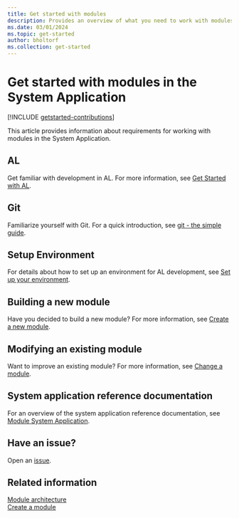 ```yaml
---
title: Get started with modules
description: Provides an overview of what you need to work with modules in the System Application.
ms.date: 03/01/2024
ms.topic: get-started
author: bholtorf
ms.collection: get-started
---
```


# Get started with modules in the System Application

[!INCLUDE [getstarted-contributions](includes/getstarted-contributions.md)]

This article provides information about requirements for working with modules in the System Application.

## AL
Get familiar with development in AL. For more information, see [Get Started with AL](./devenv-get-started.md).

## Git
Familiarize yourself with Git. For a quick introduction, see [git - the simple guide](https://rogerdudler.github.io/git-guide/).

## Setup Environment
For details about how to set up an environment for AL development, see [Set up your environment](devenv-set-up-an-environment.md).

## Building a new module
Have you decided to build a new module? For more information, see [Create a new module](devenv-new-module.md).

## Modifying an existing module
Want to improve an existing module? For more information, see [Change a module](devenv-change-a-module.md).

## System application reference documentation

For an overview of the system application reference documentation, see [Module System Application](/dynamics365/business-central/application/system-application/module/system-application).

## Have an issue?
Open an [issue](https://github.com/microsoft/BCApps/issues/new).

## Related information

[Module architecture](devenv-blueprint.md)  
[Create a module](devenv-new-module.md)
